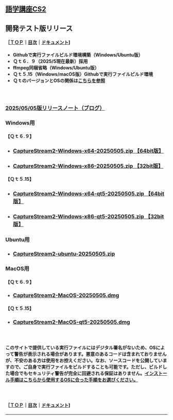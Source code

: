 ## [語学講座CS2](https://csreviser.github.io/CaptureStream2/) 
##  開発テスト版リリース　　
#### ［[ＴＯＰ](./)**｜**[目次](./#目次)**｜**[ドキュメント](./#ドキュメント-1)]

* **Githubで実行ファイルビルド環境構築（Windows/Ubuntu版）** 
* **Ｑｔ６．９（2025/5現在最新）採用**
* **ffmpeg同梱省略（Windows/Ubuntu版）**   
* **Ｑｔ５.15（Windows/macOS版）Githubで実行ファイルビルド環境**
* **ＱｔのバージョンとOSの関係は[こちらを参照](./Qt_vs_OS)**


#### 　　　　　
### [2025/05/05版リリースノート（ブログ）](https://csreviser.github.io/CS2-blog/2025/05/05/)
### Windows用
#### 【Ｑｔ６.９】
* ### **[CaptureStream2-Windows-x64-20250505.zip 【64bit版】](https://github.com/CSReviser/cs2-builder/releases/download/20250505/CaptureStream2-Windows-x64-20250505.zip)**
* ### **[CaptureStream2-Windows-x86-20250505.zip 【32bit版】](https://github.com/CSReviser/cs2-builder/releases/download/20250505/CaptureStream2-Windows-x86-20250505.zip)**
#### 【Ｑｔ５.15】
* ### **[CaptureStream2-Windows-x64-qt5-20250505.zip 【64bit版】](https://github.com/CSReviser/cs2-builder/releases/download/20250505/CaptureStream2-Windows-x64-qt5-20250505.zip)**
* ### **[CaptureStream2-Windows-x86-qt5-20250505.zip 【32bit版】](https://github.com/CSReviser/cs2-builder/releases/download/20250505/CaptureStream2-Windows-x86-qt5-20250505.zip)**
##### 

### Ubuntu用
* ### **[CaptureStream2-ubuntu-20250505.zip](https://github.com/CSReviser/cs2-builder/releases/download/20250505/CaptureStream2-ubuntu-20250505.zip)**
  ##### 


### MacOS用 
#### 【Ｑｔ６.９】
* ### **[CaptureStream2-MacOS-20250505.dmg](https://github.com/CSReviser/cs2-builder/releases/download/20250505/CaptureStream2-MacOS-20250505.dmg)**
#### 【Ｑｔ５.15】
* ### **[CaptureStream2-MacOS-qt5-20250505.dmg](https://github.com/CSReviser/cs2-builder/releases/download/20250505/CaptureStream2-MacOS-qt5-20250505.dmg)**


#### 
#### 　　　　　
#### 
**このサイトで提供している実行ファイルにはデジタル署名がないため、OSによって警告が表示される場合があります。悪意のあるコードは含まれておりませんが、不安のある方は使用をお控えください。なお、ソースコードを公開していますので、ご自身で実行ファイルをビルドすることも可能です。ただし、ビルドした場合でもセキュリティ警告が完全に回避される保証はありません。[インストール手順はこちらから使用するOSに合った手順をお選びください。](./install)**      

#### 　　　　　
#### ［[ＴＯＰ](./)**｜**[目次](./#目次)**｜**[ドキュメント](./#ドキュメント-1)] 

*** 
 <link rel="shortcut icon" type="image/x-icon" href="https://avatars.githubusercontent.com/u/46049273?v=4">
 <meta name="twitter:image:src" content="https://avatars.githubusercontent.com/u/46049273?v=4">
